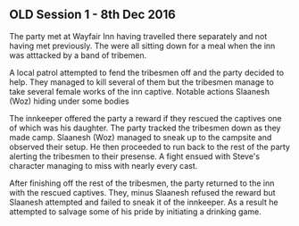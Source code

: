 ## OLD Session 1 - 8th Dec 2016

The party met at Wayfair Inn having travelled there separately and not having met previously. The were all sitting down for a meal when the inn was atttacked by a band of tribemen.   

A local patrol attempted to fend the tribesmen off and the party decided to help. They managed to kill several of them but the tribesmen manage to take several female works of the inn captive. Notable actions Slaanesh (Woz) hiding under some bodies  

The innkeeper offered the party a reward if they rescued the captives one of which was his daughter. The party tracked the tribesmen down as they made camp. Slaanesh (Woz) managed to sneak up to the campsite and observed their setup. He then proceeded to run back to the rest of the party alerting the tribesmen to their presense. A fight ensued with Steve's character managing to miss with nearly every cast. 

After finishing off the rest of the tribesmen, the party returned to the inn with the rescued captives. They, minus Slaanesh refused the reward but Slaanesh attempted and failed to sneak it of the innkeeper. As a result he attempted to salvage some of his pride by initiating a drinking game.
